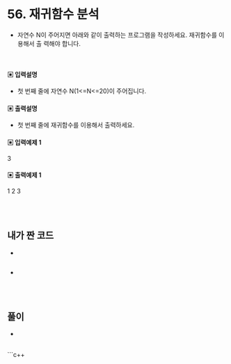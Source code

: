 # 56. 재귀함수 분석


* 자연수 N이 주어지면 아래와 같이 출력하는 프로그램을 작성하세요. 재귀함수를 이용해서 출
력해야 합니다.





<br/>



#### ▣ 입력설명

* 첫 번째 줄에 자연수 N(1<=N<=20)이 주어집니다.
 








#### ▣ 출력설명

* 첫 번째 줄에 재귀함수를 이용해서 출력하세요.









#### ▣ 입력예제 1
3






#### ▣ 출력예제 1
1 2 3


<br/>
<br/>


## 내가 짠 코드
* 
```c++


```
* 
<br><br> 

## 풀이
*  
<br/>
```c++


```
